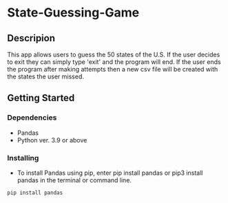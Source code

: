 # State-Guessing-Game

## Descripion

This app allows users to guess the 50 states of the U.S. If the user decides to exit they can simply type 'exit' and the program will end. If the user ends the program after making attempts then a new csv file will be created with the states the user missed. 

## Getting Started

### Dependencies
* Pandas
* Python ver. 3.9 or above

### Installing
* To install Pandas using pip, enter pip install pandas or pip3 install pandas in the terminal or command line.
```
pip install pandas
```
